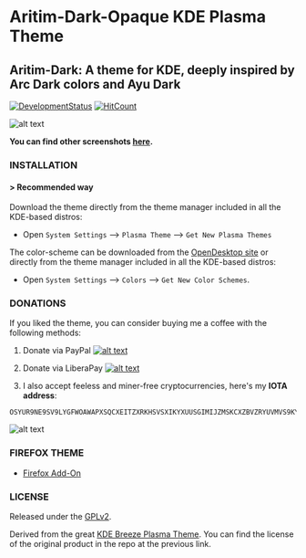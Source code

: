 # Aritim-Dark-Opaque KDE Plasma Theme

##  Aritim-Dark: A theme for KDE, deeply inspired by Arc Dark colors and Ayu Dark

[![DevelopmentStatus](https://img.shields.io/badge/Development-Ongoing-brightgreen.svg)](https://img.shields.io/badge/Development-Ongoing-brightgreen.svg)
[![HitCount](http://hits.dwyl.io/Mrcuve0/Aritim-Dark-Opaque-KDE-Plasma-Theme.svg)](http://hits.dwyl.io/Mrcuve0/Aritim-Dark-Opaque-KDE-Plasma-Theme)


![alt text](https://raw.githubusercontent.com/Mrcuve0/Aritim-Dark-KDE/master/Screenshots/CleanDesktop.png)

**You can find other screenshots [here](https://www.pling.com/p/1281836/).**

### **INSTALLATION**
#### **> Recommended way**

 Download the theme directly from the theme manager included in all the KDE-based distros:

* Open `System Settings` --> `Plasma Theme` --> `Get New Plasma Themes`

The color-scheme can be downloaded from the [OpenDesktop site](https://www.pling.com/p/1280295/) or directly from the theme manager included in all the KDE-based distros:

* Open `System Settings` --> `Colors` --> `Get New Color Schemes`.


### **DONATIONS**
If you liked the theme, you can consider buying me a coffee with the following methods:

1. Donate via PayPal [![alt text](https://www.paypal.com/en_US/i/btn/btn_donate_LG.gif)](https://paypal.me/mrcuve0)

2. Donate via LiberaPay [![alt text](https://liberapay.com/assets/widgets/donate.svg)](https://liberapay.com/Mrcuve0/donate)

3. I also accept feeless and miner-free cryptocurrencies, here's my **IOTA address**:
```
OSYUR9NE9SV9LYGFWOAWAPXSQCXEITZXRKHSVSXIKYXUUSGIMIJZMSKCXZBVZRYUVMVS9KYNENVZVVULADJWOUUYBX
```
![alt text](https://raw.githubusercontent.com/Mrcuve0/Aritim-Dark-KDE/master/QRCode.jpg)


### **FIREFOX THEME**
* [Firefox Add-On](https://addons.mozilla.org/en-US/firefox/addon/aritim-dark/)

### **LICENSE**
Released under the [GPLv2](https://raw.githubusercontent.com/Mrcuve0/Aritim-Dark-KDE-Plasma-Theme-Opaque/master/LICENSE).

Derived from the great [KDE Breeze Plasma Theme](https://github.com/KDE/breeze).
You can find the license of the original product in the repo at the previous link.